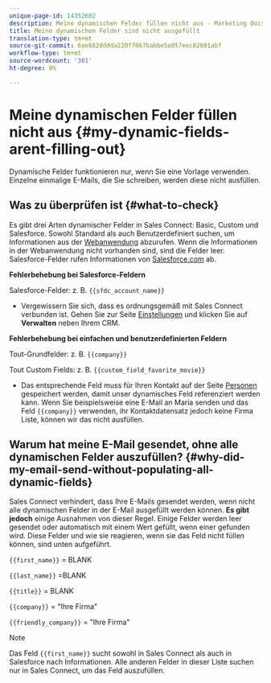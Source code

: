 ```yaml
---
unique-page-id: 14352602
description: Meine dynamischen Felder füllen nicht aus - Marketing Docs - Produktdokumentation
title: Meine dynamischen Felder sind nicht ausgefüllt
translation-type: tm+mt
source-git-commit: 6ae882dddda220f7067babbe5a057eec82601abf
workflow-type: tm+mt
source-wordcount: '301'
ht-degree: 0%

---
```



# Meine dynamischen Felder füllen nicht aus {#my-dynamic-fields-arent-filling-out}

Dynamische Felder funktionieren nur, wenn Sie eine Vorlage verwenden. Einzelne einmalige E-Mails, die Sie schreiben, werden diese nicht ausfüllen.

## Was zu überprüfen ist {#what-to-check}

Es gibt drei Arten dynamischer Felder in Sales Connect: Basic, Custom und Salesforce. Sowohl Standard als auch Benutzerdefiniert suchen, um Informationen aus der [Webanwendung](https://toutapp.com/login) abzurufen. Wenn die Informationen in der Webanwendung nicht vorhanden sind, sind die Felder leer. Salesforce-Felder rufen Informationen von [Salesforce.com](https://salesforce.com) ab.

**Fehlerbehebung bei Salesforce-Feldern**

Salesforce-Felder: z. B. `{{sfdc_account_name}}`

* Vergewissern Sie sich, dass es ordnungsgemäß mit Sales Connect verbunden ist. Gehen Sie zur Seite [Einstellungen](https://toutapp.com/login) und klicken Sie auf **Verwalten** neben Ihrem CRM.

**Fehlerbehebung bei einfachen und benutzerdefinierten Feldern**

Tout-Grundfelder: z. B. `{{company}}`

Tout Custom Fields: z. B. `{{custom_field_favorite_movie}}`

* Das entsprechende Feld muss für Ihren Kontakt auf der Seite [Personen](https://toutapp.com/next#relationships) gespeichert werden, damit unser dynamisches Feld referenziert werden kann. Wenn Sie beispielsweise eine E-Mail an Maria senden und das Feld `{{company}}` verwenden, ihr Kontaktdatensatz jedoch keine Firma Liste, können wir das nicht ausfüllen.

## Warum hat meine E-Mail gesendet, ohne alle dynamischen Felder auszufüllen? {#why-did-my-email-send-without-populating-all-dynamic-fields}

Sales Connect verhindert, dass Ihre E-Mails gesendet werden, wenn nicht alle dynamischen Felder in der E-Mail ausgefüllt werden können. **Es gibt jedoch** einige Ausnahmen von dieser Regel. Einige Felder werden leer gesendet oder automatisch mit einem Wert gefüllt, wenn einer gefunden wird. Diese Felder und wie sie reagieren, wenn sie das Feld nicht füllen können, sind unten aufgeführt.

`{{first_name}}` = BLANK

`{{last_name}}` =BLANK

`{{title}}` = BLANK

`{{company}}` = &quot;Ihre Firma&quot;

`{{friendly_company}}` = &quot;Ihre Firma&quot;

>[!NOTE]
>
>Das Feld `{{first_name}}` sucht sowohl in Sales Connect als auch in Salesforce nach Informationen. Alle anderen Felder in dieser Liste suchen nur in Sales Connect, um das Feld auszufüllen.
